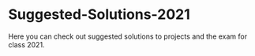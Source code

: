 # Suggested-Solutions-2021

Here you can check out suggested solutions to projects and the exam for class 2021.
